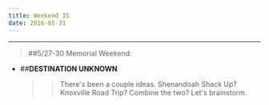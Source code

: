 ```yaml
---
title: Weekend 15
date: 2016-05-31
---
```

***
>##5/27-30 Memorial Weekend:
- ##**DESTINATION UNKNOWN**

  >>There's been a couple ideas. Shenandoah Shack Up? Knoxville Road Trip? Combine the two? Let's brainstorm.
